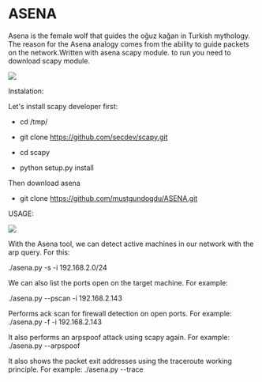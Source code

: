 # ASENA

 Asena is the female wolf that guides the oğuz kağan in Turkish mythology.
The reason for the Asena analogy comes from the ability to guide packets on the network.Written with asena scapy module. to run you need to download scapy module.

![](https://github.com/mustgundogdu/ASENA/blob/master/asena.jpg)


Instalation:


Let's install scapy developer first:

 * cd /tmp/
  
 * git clone https://github.com/secdev/scapy.git
  
 * cd scapy
  
 * python setup.py install
 
Then download asena 

* git clone https://github.com/mustgundogdu/ASENA.git




USAGE:

![](https://github.com/mustgundogdu/ASENA/blob/master/help.png)

With the Asena tool, we can detect active machines in our network with the arp query. For this:

./asena.py -s -i 192.168.2.0/24

We can also list the ports open on the target machine.
For example:

./asena.py --pscan -i 192.168.2.143

Performs ack scan for firewall detection on open ports.
 For example:
./asena.py -f -i 192.168.2.143

It also performs an arpspoof attack using scapy again.
For example:
./asena.py --arpspoof

It also shows the packet exit addresses using the traceroute working principle.
For example:
./asena.py --trace
